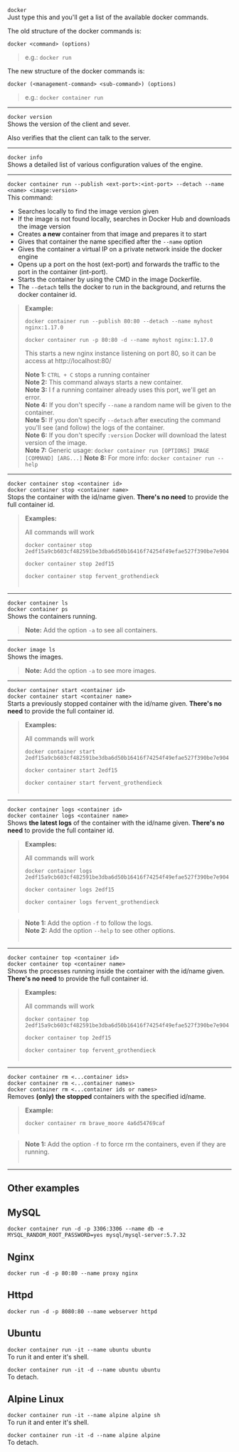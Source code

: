 `docker`<br/>
Just type this and you'll get a list of the available docker commands.

The old structure of the docker commands is:

`docker <command> (options)`
> e.g.: `docker run`

The new structure of the docker commands is:

`docker (<management-command> <sub-command>) (options)`
> e.g.: `docker container run`

---
`docker version`<br/>
Shows the version of the client and sever. 

Also verifies that the client can talk to the server.

---
`docker info`<br/>
Shows a detailed list of various configuration values of the engine.

---
`docker container run --publish <ext-port>:<int-port> --detach --name <name> <image:version>`<br/>
This command:
- Searches locally to find the image version given
- If the image is not found locally, searches in Docker Hub and downloads the image version
- Creates **a new** container from that image and prepares it to start
- Gives that container the name specified after the `--name` option
- Gives the container a virtual IP on a private network inside the docker engine
- Opens up a port on the host (ext-port) and forwards the traffic to the port in the container (int-port).
- Starts the container by using the CMD in the image Dockerfile.
- The `--detach` tells the docker to run in the background, and returns the docker container id.

>**Example:**
>
>`docker container run --publish 80:80 --detach --name myhost nginx:1.17.0`
>
>`docker container run -p 80:80 -d --name myhost nginx:1.17.0`
>
>This starts a new nginx instance listening on port 80, so it can be access at http://localhost:80/
>
>**Note 1:** `CTRL + C` stops a running container<br/>
>**Note 2:** This command always starts a new container.<br/>
>**Note 3:** I f a running container already uses this port, we'll get an error.<br/>
>**Note 4:** If you don't specify `--name` a random name will be given to the container.<br/>
>**Note 5:** If you don't specify `--detach` after executing the command you'll see (and follow) the logs of the container.<br/>
>**Note 6:** If you don't specify `:version` Docker will download the latest version of the image.<br/>
>**Note 7:** Generic usage: `docker container run [OPTIONS] IMAGE [COMMAND] [ARG...]`
>**Note 8:** For more info: `docker container run --help`
><br>

---
`docker container stop <container id>`<br/>
`docker container stop <container name>`<br/>
Stops the container with the id/name given. **There's no need** to provide the full container id.

>**Examples:**
>
>All commands will work
>
>`docker container stop 2edf15a9cb603cf482591be3dba6d50b16416f74254f49efae527f390be7e904`
>
>`docker container stop 2edf15`
>
>`docker container stop fervent_grothendieck`<br/>
><br>
---
`docker container ls`<br/>
`docker container ps`<br/>
Shows the containers running.
>**Note:** Add the option `-a` to see all containers.

---
`docker image ls`<br/>
Shows the images.
>**Note:** Add the option `-a` to see more images.

---
`docker container start <container id>`<br/>
`docker container start <container name>`<br/>
Starts a previously stopped container with the id/name given. **There's no need** to provide the full container id.

>**Examples:**
>
>All commands will work
>
>`docker container start 2edf15a9cb603cf482591be3dba6d50b16416f74254f49efae527f390be7e904`
>
>`docker container start 2edf15`
>
>`docker container start fervent_grothendieck`<br/>
><br>

---
`docker container logs <container id>`<br/>
`docker container logs <container name>`<br/>
Shows **the latest logs** of the container with the id/name given. **There's no need** to provide the full container id.

>**Examples:**
>
>All commands will work
>
>`docker container logs 2edf15a9cb603cf482591be3dba6d50b16416f74254f49efae527f390be7e904`
>
>`docker container logs 2edf15`
>
>`docker container logs fervent_grothendieck`<br/>
><br>


>**Note 1:** Add the option `-f` to follow the logs.<br/>
>**Note 2:** Add the option `--help` to see other options.<br/>
><br>

---
`docker container top <container id>`<br/>
`docker container top <container name>`<br/>
Shows the processes running inside the container with the id/name given. **There's no need** to provide the full container id.

>**Examples:**
>
>All commands will work
>
>`docker container top 2edf15a9cb603cf482591be3dba6d50b16416f74254f49efae527f390be7e904`
>
>`docker container top 2edf15`
>
>`docker container top fervent_grothendieck`<br/>
><br>

---
`docker container rm <...container ids>`<br/>
`docker container rm <...container names>`<br/>
`docker container rm <...container ids or names>`<br/>
Removes **(only) the stopped** containers with the specified id/name.

>**Example:**
>
>`docker container rm brave_moore 4a6d54769caf`<br/>
><br>

>**Note 1:** Add the option `-f` to force rm the containers, even if they are running.<br/>
><br>

---
## Other examples
## MySQL
`docker container run -d -p 3306:3306 --name db -e MYSQL_RANDOM_ROOT_PASSWORD=yes mysql/mysql-server:5.7.32`

## Nginx
`docker run -d -p 80:80 --name proxy nginx`

## Httpd
`docker run -d -p 8080:80 --name webserver httpd`

## Ubuntu
`docker container run -it --name ubuntu ubuntu`<br/>
To run it and enter it's shell.

`docker container run -it -d --name ubuntu ubuntu`<br/>
To detach.

## Alpine Linux
`docker container run -it --name alpine alpine sh`<br/>
To run it and enter it's shell.

`docker container run -it -d --name alpine alpine`<br/>
To detach.
